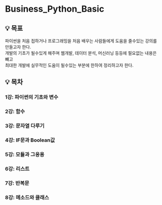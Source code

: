 # Business_Python_Basic
## 💡 목표

파이썬을 처음 접하거나 프로그래밍을 처음 배우는 사람들에게 도움을 줄수있는 강의를 만들고자 한다. </br> 
개발의 기초가 될수있게 해주며 웹개발, 데이터 분석, 머신러닝 등등에 필요없는 내용은 뺴고 </br> 
최대한 개발에 실무적인 도움이 될수있는 부분에 한하여 정리하고자 한다. 

## 💡 목차

### 1강: 파이썬의 기초와 변수

### 2강: 함수

### 3강: 문자열 다루기

### 4강: IF문과 Boolean값

### 5강: 모듈과 그응용

### 6강: 리스트

### 7강: 반복문

### 8강: 메소드와 클래스
